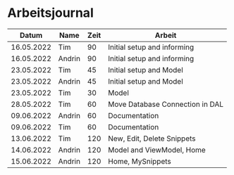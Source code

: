 # Arbeitsjournal

| Datum      | Name   | Zeit | Arbeit                          |
| ---------- | ------ | ---- | ------------------------------- |
| 16.05.2022 | Tim    | 90   | Initial setup and informing     |
| 16.05.2022 | Andrin | 90   | Initial setup and informing     |
| 23.05.2022 | Tim    | 45   | Initial setup and Model         |
| 23.05.2022 | Andrin | 45   | Initial setup and Model         |
| 23.05.2022 | Tim    | 30   | Model                           |
| 28.05.2022 | Tim    | 60   | Move Database Connection in DAL |
| 09.06.2022 | Andrin | 60   | Documentation                   |
| 09.06.2022 | Tim    | 60   | Documentation                   |
| 13.06.2022 | Tim    | 120  | New, Edit, Delete Snippets      |
| 14.06.2022 | Andrin | 120  | Model and ViewModel, Home       |
| 15.06.2022 | Andrin | 120  | Home, MySnippets                |

